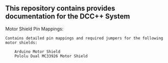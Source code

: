 This repository contains provides documentation for the DCC++ System
--------------------------------------------------------------------

Motor Shield Pin Mappings:

	Contains detailed pin mappings and required jumpers for the following motor shields:

		Arduino Motor Shield
		Pololu Dual MC33926 Motor Shield

